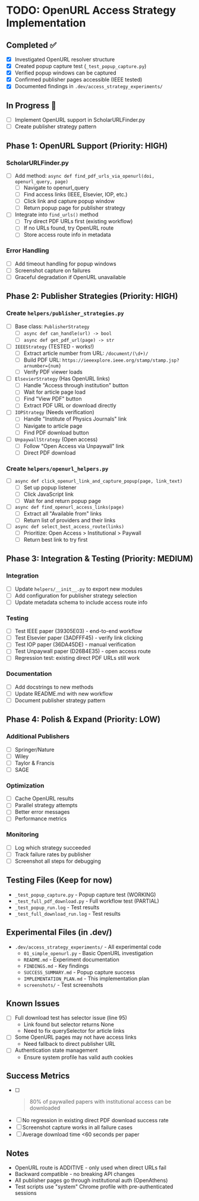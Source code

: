 # TODO: OpenURL Access Strategy Implementation

## Completed ✅
- [x] Investigated OpenURL resolver structure
- [x] Created popup capture test (`_test_popup_capture.py`)
- [x] Verified popup windows can be captured
- [x] Confirmed publisher pages accessible (IEEE tested)
- [x] Documented findings in `.dev/access_strategy_experiments/`

## In Progress 🔄
- [ ] Implement OpenURL support in ScholarURLFinder.py
- [ ] Create publisher strategy pattern

## Phase 1: OpenURL Support (Priority: HIGH)

### ScholarURLFinder.py
- [ ] Add method: `async def find_pdf_urls_via_openurl(doi, openurl_query, page)`
  - [ ] Navigate to openurl_query
  - [ ] Find access links (IEEE, Elsevier, IOP, etc.)
  - [ ] Click link and capture popup window
  - [ ] Return popup page for publisher strategy

- [ ] Integrate into `find_urls()` method
  - [ ] Try direct PDF URLs first (existing workflow)
  - [ ] If no URLs found, try OpenURL route
  - [ ] Store access route info in metadata

### Error Handling
- [ ] Add timeout handling for popup windows
- [ ] Screenshot capture on failures
- [ ] Graceful degradation if OpenURL unavailable

## Phase 2: Publisher Strategies (Priority: HIGH)

### Create `helpers/publisher_strategies.py`
- [ ] Base class: `PublisherStrategy`
  - [ ] `async def can_handle(url) -> bool`
  - [ ] `async def get_pdf_url(page) -> str`

- [ ] `IEEEStrategy` (TESTED - works!)
  - [ ] Extract article number from URL: `/document/(\d+)/`
  - [ ] Build PDF URL: `https://ieeexplore.ieee.org/stamp/stamp.jsp?arnumber={num}`
  - [ ] Verify PDF viewer loads

- [ ] `ElsevierStrategy` (Has OpenURL links)
  - [ ] Handle "Access through institution" button
  - [ ] Wait for article page load
  - [ ] Find "View PDF" button
  - [ ] Extract PDF URL or download directly

- [ ] `IOPStrategy` (Needs verification)
  - [ ] Handle "Institute of Physics Journals" link
  - [ ] Navigate to article page
  - [ ] Find PDF download button

- [ ] `UnpaywallStrategy` (Open access)
  - [ ] Follow "Open Access via Unpaywall" link
  - [ ] Direct PDF download

### Create `helpers/openurl_helpers.py`
- [ ] `async def click_openurl_link_and_capture_popup(page, link_text)`
  - [ ] Set up popup listener
  - [ ] Click JavaScript link
  - [ ] Wait for and return popup page

- [ ] `async def find_openurl_access_links(page)`
  - [ ] Extract all "Available from" links
  - [ ] Return list of providers and their links

- [ ] `async def select_best_access_route(links)`
  - [ ] Prioritize: Open Access > Institutional > Paywall
  - [ ] Return best link to try first

## Phase 3: Integration & Testing (Priority: MEDIUM)

### Integration
- [ ] Update `helpers/__init__.py` to export new modules
- [ ] Add configuration for publisher strategy selection
- [ ] Update metadata schema to include access route info

### Testing
- [ ] Test IEEE paper (39305E03) - end-to-end workflow
- [ ] Test Elsevier paper (3ADFFF45) - verify link clicking
- [ ] Test IOP paper (36DA45DE) - manual verification
- [ ] Test Unpaywall paper (D26B4E35) - open access route
- [ ] Regression test: existing direct PDF URLs still work

### Documentation
- [ ] Add docstrings to new methods
- [ ] Update README.md with new workflow
- [ ] Document publisher strategy pattern

## Phase 4: Polish & Expand (Priority: LOW)

### Additional Publishers
- [ ] Springer/Nature
- [ ] Wiley
- [ ] Taylor & Francis
- [ ] SAGE

### Optimization
- [ ] Cache OpenURL results
- [ ] Parallel strategy attempts
- [ ] Better error messages
- [ ] Performance metrics

### Monitoring
- [ ] Log which strategy succeeded
- [ ] Track failure rates by publisher
- [ ] Screenshot all steps for debugging

## Testing Files (Keep for now)
- `_test_popup_capture.py` - Popup capture test (WORKING)
- `_test_full_pdf_download.py` - Full workflow test (PARTIAL)
- `_test_popup_run.log` - Test results
- `_test_full_download_run.log` - Test results

## Experimental Files (in .dev/)
- `.dev/access_strategy_experiments/` - All experimental code
  - `01_simple_openurl.py` - Basic OpenURL investigation
  - `README.md` - Experiment documentation
  - `FINDINGS.md` - Key findings
  - `SUCCESS_SUMMARY.md` - Popup capture success
  - `IMPLEMENTATION_PLAN.md` - This implementation plan
  - `screenshots/` - Test screenshots

## Known Issues
- [ ] Full download test has selector issue (line 95)
  - Link found but selector returns None
  - Need to fix querySelector for article links
- [ ] Some OpenURL pages may not have access links
  - Need fallback to direct publisher URL
- [ ] Authentication state management
  - Ensure system profile has valid auth cookies

## Success Metrics
- [ ] >80% of paywalled papers with institutional access can be downloaded
- [ ] No regression in existing direct PDF download success rate
- [ ] Screenshot capture works in all failure cases
- [ ] Average download time <60 seconds per paper

## Notes
- OpenURL route is ADDITIVE - only used when direct URLs fail
- Backward compatible - no breaking API changes
- All publisher pages go through institutional auth (OpenAthens)
- Test scripts use "system" Chrome profile with pre-authenticated sessions
